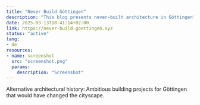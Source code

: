 ```yaml
---
title: "Never Build Göttingen"
description: "This blog presents never-built architecture in Göttingen"
date: 2025-03-13T18:41:14+02:00
link: https://never-build.goettingen.xyz
status: "active"
lang:
- de
resources:
- name: screenshot
  src: "screenshot.png"
  params:
    description: "Screenshot"
---
```

Alternative architectural history: Ambitious building projects for Göttingen that would have changed the cityscape.
